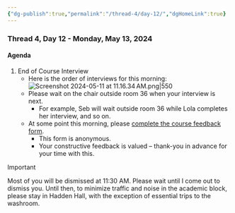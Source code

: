 ```yaml
---
{"dg-publish":true,"permalink":"/thread-4/day-12/","dgHomeLink":true}
---
```


### Thread 4, Day 12 - Monday, May 13, 2024
#### Agenda
1. End of Course Interview
	- Here is the order of interviews for this morning:
	  ![Screenshot 2024-05-11 at 11.16.34 AM.png|550](/img/user/Media/Screenshot%202024-05-11%20at%2011.16.34%E2%80%AFAM.png)
	- Please wait on the chair outside room 36 when your interview is next.
		- For example, Seb will wait outside room 36 while Lola completes her interview, and so on.
	- At some point this morning, please [complete the course feedback form](https://docs.google.com/forms/d/e/1FAIpQLSedrAliNHvICQnmBJlaCfKlm8L_l0lAqzAjmIBwkyZ9d5Nizw/viewform).
		- This form is anonymous.
		- Your constructive feedback is valued – thank-you in advance for your time with this.
	  
> [!IMPORTANT]
> 
> Most of you will be dismissed at 11:30 AM. Please wait until I come out to dismiss you. Until then, to minimize traffic and noise in the academic block, please stay in Hadden Hall, with the exception of essential trips to the washroom. 

